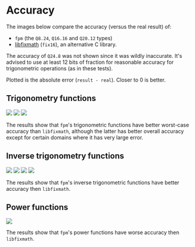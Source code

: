 # Accuracy

The images below compare the accuracy (versus the real result) of:
* `fpm` (the `Q8.24`, `Q16.16` and `Q20.12` types)
* [libfixmath](https://github.com/PetteriAimonen/libfixmath) (`fix16`), an alternative C library.

The accuracy of `Q24.8` was not shown since it was wildly inaccurate. It's advised to use at least 12 bits of fraction for reasonable accuracy for trigonometric operations (as in these tests).

Plotted is the absolute error (`result - real`). Closer to 0 is better.

## Trigonometry functions
![](http://mikelankampgithub.s3-website-eu-west-1.amazonaws.com/fpm/accuracy-cos.png)
![](http://mikelankampgithub.s3-website-eu-west-1.amazonaws.com/fpm/accuracy-sin.png)
![](http://mikelankampgithub.s3-website-eu-west-1.amazonaws.com/fpm/accuracy-tan.png)

The results show that `fpm`'s trigonometric functions have better worst-case accuracy than `libfixmath`, although the latter has better overall accuracy except for certain domains where it has very large error.

## Inverse trigonometry functions
![](http://mikelankampgithub.s3-website-eu-west-1.amazonaws.com/fpm/accuracy-acos.png)
![](http://mikelankampgithub.s3-website-eu-west-1.amazonaws.com/fpm/accuracy-asin.png)
![](http://mikelankampgithub.s3-website-eu-west-1.amazonaws.com/fpm/accuracy-atan.png)
![](http://mikelankampgithub.s3-website-eu-west-1.amazonaws.com/fpm/accuracy-atan2.png)

The results show that `fpm`'s inverse trigonometric functions have better accuracy then `libfixmath`.

## Power functions
![](http://mikelankampgithub.s3-website-eu-west-1.amazonaws.com/fpm/accuracy-sqrt.png)

The results show that `fpm`'s power functions have worse accuracy then `libfixmath`.
